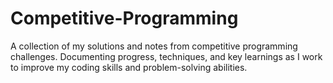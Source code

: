 # Competitive-Programming
A collection of my solutions and notes from competitive programming challenges. Documenting progress, techniques, and key learnings as I work to improve my coding skills and problem-solving abilities.
